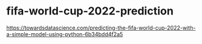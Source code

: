 # fifa-world-cup-2022-prediction

https://towardsdatascience.com/predicting-the-fifa-world-cup-2022-with-a-simple-model-using-python-6b34bdd4f2a5
